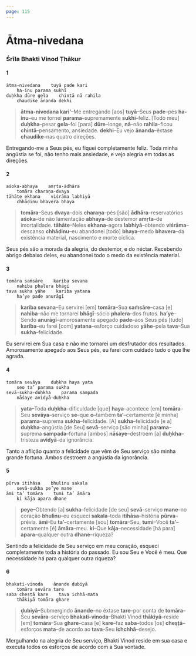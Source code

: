```yaml
---
page: 115
---
```


# Ātma-nivedana

### Śrīla Bhakti Vinod Ṭhākur

#### 1

    ātma-nivedana    tuyā pade kari
        ha-inu parama sukhī
    duḥkha dūre gela    chintā nā rahila
        chaudike ānanda dekhi

> **ātma-nivedana kari’**–Me entregando [aos] **tuyā**–Seus **pade**–pés **ha-inu**–eu me tornei **parama**–supremamente **sukhī**–feliz. [Todo meu] **duḥkha**–pesar **gela**–foi [para] **dūre**–longe, **nā**–não **rahila**–ficou **chintā**–pensamento, ansiedade. **dekhi**–Eu vejo **ānanda**–êxtase **chaudike**–nas quatro direções.

Entregando-me a Seus pés, eu fiquei completamente feliz. Toda minha angústia se foi, não tenho mais ansiedade, e vejo alegria em todas as direções.

#### 2

    aśoka-abhaya    amṛta-ādhāra
        tomāra charaṇa-dvaya
    tāhāte ekhana    viśrāma labhiyā
        chhāḍinu bhavera bhaya

> **tomāra**–Seus **dvaya**–dois **charaṇa**–pés [são] **ādhāra**–reservatórios **aśoka**–de não lamentação **abhaya**–de destemor **amṛta**–de imortalidade. **tāhāte**–Neles **ekhana**–agora **labhiyā**–obtendo **viśrāma**–descanso **chhāḍinu**–eu abandonei [todo] **bhaya**–medo **bhavera**–da existência material, nascimento e morte cíclica.

Seus pés são a morada da alegria, do destemor, e do néctar. Recebendo abrigo debaixo deles, eu abandonei todo o medo da existência material.

#### 3

    tomāra saṁsāre    kariba sevana
        nahiba phalera bhāgī
    tava sukha yāhe    kariba yatana
        ha’ye pade anurāgī

> **kariba sevana**–Eu servirei [em] **tomāra**–Sua **saṁsāre**–casa [e] **nahiba**–não me tornarei **bhāgī**–sócio **phalera**–dos frutos. **ha’ye**–Sendo **anurāgī**–amorosamente apegado **pade**–aos Seus pés [tudo] **kariba**–eu farei [com] **yatana**–esforço cuidadoso **yāhe**–pela **tava**–Sua **sukha**–felicidade.

Eu servirei em Sua casa e não me tornarei um desfrutador dos resultados. Amorosamente apegado aos Seus pés, eu farei com cuidado tudo o que lhe agrada.

#### 4

    tomāra sevāya    duḥkha haya yata
        seo ta’ parama sukha
    sevā-sukha-duḥkha    parama sampada
        nāśaye avidyā-duḥkha

> **yata**–Toda **duḥkha**–dificuldade [que] **haya**–acontece [em] **tomāra**–Seu **sevāya**–serviço **se**–que **o**–também **ta’**–certamente [é minha] **parama**–suprema **sukha**–felicidade. [A] **sukha**–felicidade [e a] **duḥkha**–angústia [de Seu] **sevā**–serviço [são minha] **parama**–suprema **sampada**–fortuna [ambos] **nāśaye**–destroem [a] **duḥkha**–tristeza **avidyā**–da ignorância.

Tanto a aflição quanto a felicidade que vêm de Seu serviço são minha grande fortuna. Ambos destroem a angústia da ignorância.

#### 5

    pūrva itihāsa    bhulinu sakala
        sevā-sukha pe’ye mane
    āmi ta’ tomāra    tumi ta’ āmāra
        ki kāja apara dhane

> **peye**–Obtendo [a] **sukha**–felicidade [de seu] **sevā**–serviço **mane**–no coração **bhulinu**–eu esqueci **sakala**–toda **itihāsa**–história **pūrva**–prévia. **āmi**–Eu **ta’**–certamente [sou] **tomāra**–Seu, **tumi**–Você **ta’**–certamente [é] **āmāra**–meu. **ki**–Que **kāja**–necessidade [há para] **apara**–qualquer outra **dhane**–riqueza?

Sentindo a felicidade de Seu serviço em meu coração, esqueci completamente toda a história do passado. Eu sou Seu e Você é meu. Que necessidade há para qualquer outra riqueza?

#### 6

    bhakati-vinoda    ānande ḍubiyā
        tomāra sevāra tare
    saba cheṣṭā kare    tava ichhā-mata
        thākiyā tomāra ghare

> **ḍubiyā**–Submergindo **ānande**–no êxtase **tare**–por conta de **tomāra**–Seu **sevāra**–serviço **bhakati-vinoda**–Bhakti Vinod **thākiyā**–reside [em] **tomāra**–Sua **ghare**–casa [e] **kare**–faz **saba**–todos [os] **cheṣṭā**–esforços **mata**–de acordo ao **tava**–Seu **ichchhā**–desejo.

Mergulhando na alegria de Seu serviço, Bhakti Vinod reside em sua casa e executa todos os esforços de acordo com a Sua vontade.

